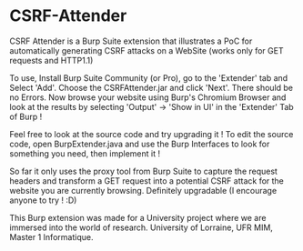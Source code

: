 # CSRF-Attender
CSRF Attender is a Burp Suite extension that illustrates a PoC for automatically generating CSRF attacks on a WebSite (works only for GET requests and HTTP1.1)

To use, Install Burp Suite Community (or Pro), go to the 'Extender' tab and Select 'Add'. Choose the CSRFAttender.jar and click 'Next'. There should be no Errors. Now browse your website using Burp's Chromium Browser and look at the results by selecting 'Output' -> 'Show in UI' in the 'Extender' Tab of Burp !

Feel free to look at the source code and try upgrading it !
To edit the source code, open BurpExtender.java and use the Burp Interfaces to look for something you need, then implement it !

So far it only uses the proxy tool from Burp Suite to capture the request headers and transform a GET request into a potential CSRF attack for the website you are currently browsing.
Definitely upgradable (I encourage anyone to try ! :D)

This Burp extension was made for a University project where we are immersed into the world of research.
University of Lorraine, UFR MIM, Master 1 Informatique.
